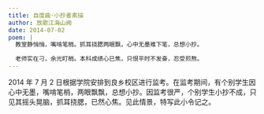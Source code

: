 ```yaml
---
title: 自度曲·小抄者素描
author: 放歌江海山阙
date: 2014-07-02
poem: |
  教室静悄悄，嘴啃笔梢。抓耳挠腮两眼飘，心中无墨难下笔，总想小抄。

  老师实在刁，余光盯梢。本科成绩心已焦，只恨平时不发奋，忍受煎熬。
---
```


2014 年 7 月 2 日根据学院安排到良乡校区进行监考。在监考期间，有个别学生因心中无墨，嘴啃笔梢，两眼飘飘，总想小抄。因监考很严，个别学生小抄不成，只见其摇头晃脑，抓耳挠腮，已然心焦。见此情景，特写此小令记之。

